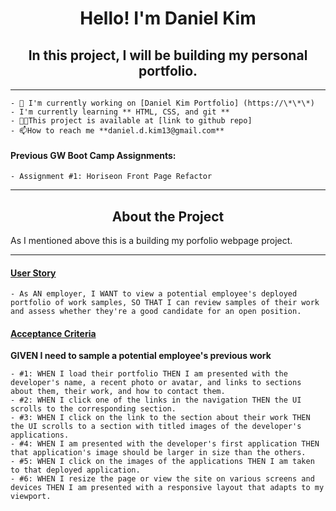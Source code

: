 <h1 align="center">Hello! I'm Daniel Kim</h1>
<h2 align="center">In this project, I will be building my personal portfolio.</h2>

<hr />

    - 🔭 I'm currently working on [Daniel Kim Portfolio] (https://\*\*\*)
    - I'm currently learning ** HTML, CSS, and git **
    - 👨‍💻This project is available at [link to github repo]
    - 📫How to reach me **daniel.d.kim13@gmail.com**

#### Previous GW Boot Camp Assignments:

    - Assignment #1: Horiseon Front Page Refactor

<hr />

<h2 align="center"><b>About the Project</b></h4>

<p>As I mentioned above this is a building my porfolio webpage project.</p>

<hr />

<h4><u>User Story</u></h4>

    - As AN employer, I WANT to view a potential employee's deployed portfolio of work samples, SO THAT I can review samples of their work and assess whether they're a good candidate for an open position.

<h4><u>Acceptance Criteria</u></h4>

<p><b>GIVEN I need to sample a potential employee's previous work</b></p>

    - #1: WHEN I load their portfolio THEN I am presented with the developer's name, a recent photo or avatar, and links to sections about them, their work, and how to contact them.
    - #2: WHEN I click one of the links in the navigation THEN the UI scrolls to the corresponding section.
    - #3: WHEN I click on the link to the section about their work THEN the UI scrolls to a section with titled images of the developer's applications.
    - #4: WHEN I am presented with the developer's first application THEN that application's image should be larger in size than the others.
    - #5: WHEN I click on the images of the applications THEN I am taken to that deployed application.
    - #6: WHEN I resize the page or view the site on various screens and devices THEN I am presented with a responsive layout that adapts to my viewport.

